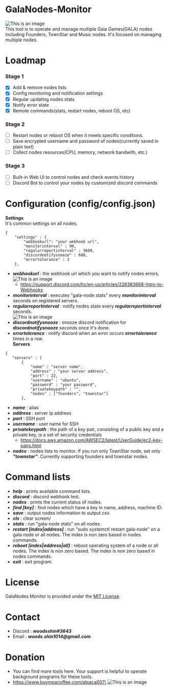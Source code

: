 # GalaNodes-Monitor
![This is an image](https://blogfiles.pstatic.net/MjAyMjA0MTBfMTky/MDAxNjQ5NTYzMDk5MDU0.ASj7X79CEHSUbGZB7-RHwyvZBttN_dFy1LIRmgDFBkwg.AEbIxIBAslSNH_zN9Pj3_cgLHeD_MliVAVv67eBhr50g.PNG.wcgclan/architecture.png)<br />
This tool is to operate and manage multiple Gala Games(GALA) nodes including Founders, TownStar and Music nodes. It's focused on managing multiple nodes.
# Loadmap
### Stage 1
- [x] Add & remove nodes lists
- [x] Config monitoring and notification settings
- [x] Regular updating nodes stats
- [x] Notify error state
- [x] Remote commands(stats, restart nodes, reboot OS, etc)
### Stage 2
- [ ] Restart nodes or reboot OS when it meets specific conditions.
- [ ] Save encrypted username and password of nodes(currently saved in plain text)
- [ ] Collect nodes resources(CPU, memory, network bandwith, etc.)
### Stage 3
- [ ] Built-in Web UI to control nodes and check events history
- [ ] Discord Bot to control your nodes by customized discord commands

# Configuration (config/config.json)
**Settings**<br />
It's common settings on all nodes.
```
{
    "settings" : {
        "webhookurl": "your webhook url",
        "monitorinterval" : 90,
        "regularreportinterval" : 3600,
        "discordnotifysnooze" : 600,
        "errortolerance" : 3
    },
 ```
- **_webhookurl_** : the webhook url which you want to notify nodes errors.
  ![This is an image](https://blogfiles.pstatic.net/MjAyMjA0MTBfNzQg/MDAxNjQ5NTU3NzMxMTY4.w2o2lCaF-E1nWAeG_m3f9hLctyJbCFN0HpwTxE8n-vQg.gfx1LesfsCZP2gmVO9s-FQVtPAsNkMhF21XeevOaAh0g.JPEG.wcgclan/discord_alert.JPG)<br />
  - https://support.discord.com/hc/en-us/articles/228383668-Intro-to-Webhooks<br />
- **_monitorinterval_** : executes "gala-node stats" every **_monitorinterval_** seconds on registered servers. 
- **_regularreportinterval_** : notify nodes state every **_regularreportinterval_** seconds.\
![This is an image](https://blogfiles.pstatic.net/MjAyMjA0MTBfMTk5/MDAxNjQ5NTU3Nzg3NjYx.3xJ8PzpFzHC_D45d9M6OUdBjr1ioaGSCMNNCyOj9i-og.-9UXaO3jQY5YvLxsJWNc5nRSMrKZkXDIFpmSwJ1U_Xkg.PNG.wcgclan/NodeReport.png)
- **_discordnotifysnooze_** : snooze discord notification for **_discordnotifysnooze_** seconds once it's done.
- **_errortolerance_** : notify discord when an error occurs **_errortolerance_** times in a row.<br />
**Servers**<br />
 ```
{
    "servers" : [
        {
            "name" : "server name",
            "address" : "your server address",
            "port" : 22,
            "username" : "ubuntu",
            "password" : "your password",
            "privatekeypath" : "",
            "nodes" : ["founders", "townstar"]
        },
 ```
- **_name_** : alias
- **_address_** : server ip address
- **_port_** : SSH port
- **_username_** : user name for SSH
- **_privatekeypath_** : the path of a key pair, consisting of a public key and a private key, is a set of security credentials
  - https://docs.aws.amazon.com/AWSEC2/latest/UserGuide/ec2-key-pairs.html
- **_nodes_** : nodes lists to monitor. If you run only TownStar node, set only **_"townstar"_**. Currently supporting founders and townstar nodes.
# Command lists
- **_help_** : prints available command lists.
- **_discord_** : discord webhook test.
- **_nodes_** : prints the current status of nodes.
- **_find [key]_** : find nodes which have a key in name, address, machine ID.
- **_save_** : output nodes information to output.csv.
- **_cls_** : clear screen/
- **_stats_** : run "gala-node stats" on all nodes.
- **_restart [index|address]_** : run "sudo systemctl restart gala-node" on a gala node or all nodes. The index is non zero based in nodes commands.
- **_reboot [index|address|all]_** : reboot operating system of a node or all nodes. The index is non zero based. The index is non zero based in nodes commands.
- **_exit_** : exit program.
# License
GalaNodes Monitor is provided under the [MIT License](https://github.com/woodsshin/GalaNodes-Monitor/blob/main/LICENSE).
# Contact
- Discord : **_woodsshin#3643_**
- Email : **_woods.shin1014@gmail.com_**
# Donation
- You can find more tools here. Your support is helpful to operate background programs for these tools.
- https://www.buymeacoffee.com/alpaca007\
![This is an image](https://cdn.buymeacoffee.com/uploads/project_updates/2022/04/7b1182aa7d3b5da8f943eed203468856.png@1200w_0e.webp)